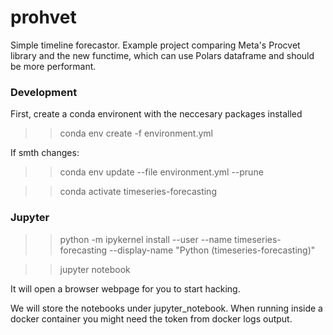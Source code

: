 # prohvet

Simple timeline forecastor. Example project comparing Meta's Procvet library and the new functime, which can use Polars dataframe
and should be more performant.

### Development


First, create a conda environent with the neccesary packages installed


>> conda env create -f environment.yml

If smth changes:

>> conda env update --file environment.yml --prune

>> conda activate timeseries-forecasting


### Jupyter

>> python -m ipykernel install --user --name timeseries-forecasting --display-name "Python (timeseries-forecasting)"

>> jupyter notebook

It will open a browser webpage for you to start hacking.

We will store the notebooks under jupyter_notebook. When running inside a docker container you might need the token from docker logs output.
